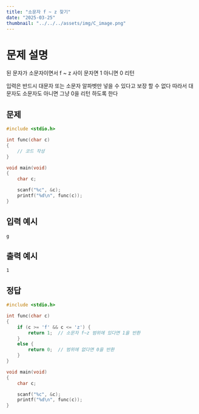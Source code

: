 ```yaml
---
title: "소문자 f ~ z 찾기" 
date: "2025-03-25"
thumbnail: "../../../assets/img/C_image.png"
---
```


# 문제 설명
된 문자가 소문자이면서 f ~ z 사이 문자면 1 아니면 0 리턴

입력은 반드시 대문자 또는 소문자 알파벳만 넣을 수 있다고 보장 할 수 없다 따라서 대문자도 소문자도 아니면 그냥 0을 리턴 하도록 한다

## 문제

```c
#include <stdio.h>

int func(char c)
{
	// 코드 작성
}

void main(void)
{
	char c;

	scanf("%c", &c);
	printf("%d\n", func(c));
}
```

## 입력 예시
```
g
```

## 출력 예시
```
1
```

## 정답
```c
#include <stdio.h>

int func(char c)
{
	if (c >= 'f' && c <= 'z') {
		return 1;  // 소문자 f~z 범위에 있다면 1을 반환
	}
	else {
		return 0;  // 범위에 없다면 0을 반환
	}
}

void main(void)
{
	char c;

	scanf("%c", &c);
	printf("%d\n", func(c));
}
```

